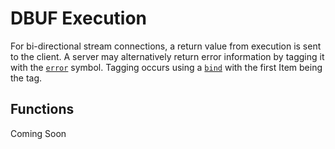 # DBUF Execution

For bi-directional stream connections, a return value from execution is sent to the client. A server may alternatively return error information by tagging it with the [`error`](./registry/specs/error.md) symbol. Tagging occurs using a [`bind`](./registry/specs/bind.md) with the first Item being the tag.

## Functions
Coming Soon